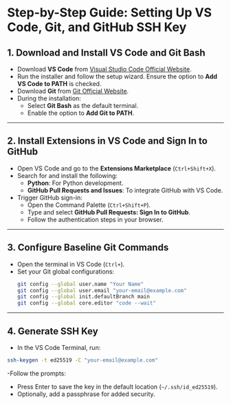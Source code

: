 # Step-by-Step Guide: Setting Up VS Code, Git, and GitHub SSH Key

## 1. Download and Install VS Code and Git Bash
- Download **VS Code** from [Visual Studio Code Official Website](https://code.visualstudio.com/).
- Run the installer and follow the setup wizard. Ensure the option to **Add VS Code to PATH** is checked.
- Download **Git** from [Git Official Website](https://git-scm.com/).
- During the installation:
  - Select **Git Bash** as the default terminal.
  - Enable the option to **Add Git to PATH**.

---

## 2. Install Extensions in VS Code and Sign In to GitHub
- Open VS Code and go to the **Extensions Marketplace** (`Ctrl+Shift+X`).
- Search for and install the following:
  - **Python**: For Python development.
  - **GitHub Pull Requests and Issues**: To integrate GitHub with VS Code.
- Trigger GitHub sign-in:
  - Open the Command Palette (`Ctrl+Shift+P`).
  - Type and select **GitHub Pull Requests: Sign In to GitHub**.
  - Follow the authentication steps in your browser.

---

## 3. Configure Baseline Git Commands
- Open the terminal in VS Code (`Ctrl+`).
- Set your Git global configurations:
  ```bash
  git config --global user.name "Your Name"
  git config --global user.email "your-email@example.com"
  git config --global init.defaultBranch main
  git config --global core.editor "code --wait"

---

## 4. Generate SSH Key
- In the VS Code Terminal, run:
```bash
ssh-keygen -t ed25519 -C "your-email@example.com"
```
-Follow the prompts:
 - Press Enter to save the key in the default location (`~/.ssh/id_ed25519`).
 - Optionally, add a passphrase for added security.

